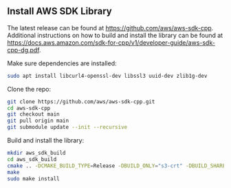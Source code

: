 ## Install AWS SDK Library

The latest release can be found at https://github.com/aws/aws-sdk-cpp.  Additional instructions on how to build and install the library can be found at https://docs.aws.amazon.com/sdk-for-cpp/v1/developer-guide/aws-sdk-cpp-dg.pdf.

Make sure dependencies are installed:
```bash
sudo apt install libcurl4-openssl-dev libssl3 uuid-dev zlib1g-dev
```

Clone the repo:
```bash
git clone https://github.com/aws/aws-sdk-cpp.git
cd aws-sdk-cpp
git checkout main
git pull origin main
git submodule update --init --recursive
```

Build and install the library:
```bash
mkdir aws_sdk_build
cd aws_sdk_build
cmake .. -DCMAKE_BUILD_TYPE=Release -DBUILD_ONLY="s3-crt" -DBUILD_SHARED_LIBS=OFF -DENABLE_TESTING=OFF
make
sudo make install
```

